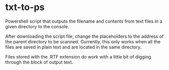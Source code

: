 # txt-to-ps
Powershell script that outputs the filename and contents from text files in a given directory to the console.

After downloading the script file, change the placeholders to the address of the parent directory to be scanned. Currently, this only works when all the files are saved in plain text and are located in the same directory.

Files stored with the .RTF extension do work with a little bit of digging through the block of output text.
